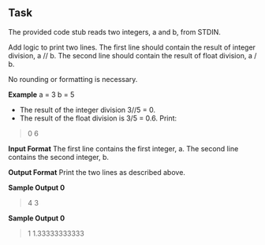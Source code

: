 ## Task
The provided code stub reads two integers, a and b, from STDIN.

Add logic to print two lines. The first line should contain the result of integer division, a // b. The second line should contain the result of float division, a / b.

No rounding or formatting is necessary.

**Example**
a = 3
b = 5

* The result of the integer division 3//5 = 0.
* The result of the float division is 3/5 = 0.6.
Print:
>0
>6

**Input Format**
The first line contains the first integer, a.
The second line contains the second integer, b.

**Output Format**
Print the two lines as described above.

**Sample Output 0**
>4
>3

**Sample Output 0**
>1
>1.33333333333